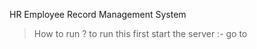 HR Employee Record Management System

> How to run ?
  > to run this 
	first start the server :- go to 